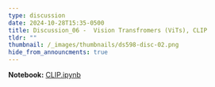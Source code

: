```yaml
---
type: discussion
date: 2024-10-28T15:35-0500
title: Discussion_06 -  Vision Transfromers (ViTs), CLIP
tldr: ""
thumbnail: /_images/thumbnails/ds598-disc-02.png
hide_from_announcments: true
---
```

**Notebook:** [CLIP.ipynb](https://github.com/DL4DS/fa2024/tree/main/static_files/discussion_slides/CLIP.ipynb)